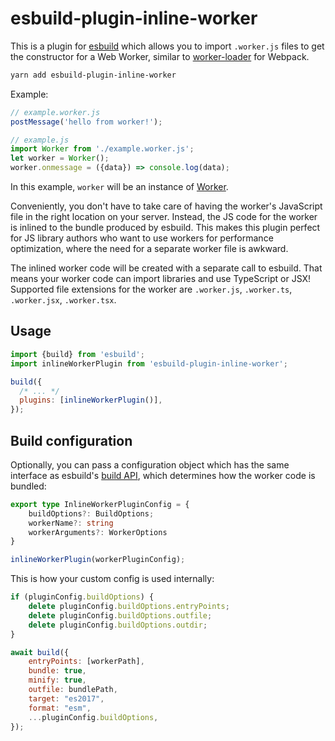 # esbuild-plugin-inline-worker

This is a plugin for [esbuild](https://esbuild.github.io) which allows you to import `.worker.js` files to get the constructor for a Web Worker, similar to [worker-loader](https://github.com/webpack-contrib/worker-loader) for Webpack.

```sh
yarn add esbuild-plugin-inline-worker
```

Example:

```js
// example.worker.js
postMessage('hello from worker!');
```

```js
// example.js
import Worker from './example.worker.js';
let worker = Worker();
worker.onmessage = ({data}) => console.log(data);
```

In this example, `worker` will be an instance of [Worker](https://developer.mozilla.org/en-US/docs/Web/API/Worker).

Conveniently, you don't have to take care of having the worker's JavaScript file in the right location on your server. Instead, the JS code for the worker is inlined to the bundle produced by esbuild. This makes this plugin perfect for JS library authors who want to use workers for performance optimization, where the need for a separate worker file is awkward.

The inlined worker code will be created with a separate call to esbuild. That means your worker code can import libraries and use TypeScript or JSX!
Supported file extensions for the worker are `.worker.js`, `.worker.ts`, `.worker.jsx`, `.worker.tsx`.

## Usage

```js
import {build} from 'esbuild';
import inlineWorkerPlugin from 'esbuild-plugin-inline-worker';

build({
  /* ... */
  plugins: [inlineWorkerPlugin()],
});
```

## Build configuration

Optionally, you can pass a configuration object which has the same interface as esbuild's [build API](https://esbuild.github.io/api/#build-api), which determines how the worker code is bundled:


```ts
export type InlineWorkerPluginConfig = {
    buildOptions?: BuildOptions;
    workerName?: string
    workerArguments?: WorkerOptions
}
```

```js
inlineWorkerPlugin(workerPluginConfig);
```

This is how your custom config is used internally:

```js
if (pluginConfig.buildOptions) {
    delete pluginConfig.buildOptions.entryPoints;
    delete pluginConfig.buildOptions.outfile;
    delete pluginConfig.buildOptions.outdir;
}

await build({
    entryPoints: [workerPath],
    bundle: true,
    minify: true,
    outfile: bundlePath,
    target: "es2017",
    format: "esm",
    ...pluginConfig.buildOptions,
});
```
